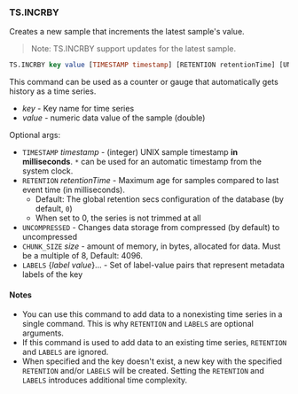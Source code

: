 ### TS.INCRBY

Creates a new sample that increments the latest sample's value.
> Note: TS.INCRBY support updates for the latest sample.

```sql
TS.INCRBY key value [TIMESTAMP timestamp] [RETENTION retentionTime] [UNCOMPRESSED] [CHUNK_SIZE size] [LABELS {label value}...]
```

This command can be used as a counter or gauge that automatically gets history as a time series.

* _key_ - Key name for time series
* _value_ - numeric data value of the sample (double)

Optional args:

 * `TIMESTAMP` _timestamp_ - (integer) UNIX sample timestamp **in milliseconds**. `*` can be used for an automatic timestamp from the system clock.
 * `RETENTION` _retentionTime_ - Maximum age for samples compared to last event time (in milliseconds).
    * Default: The global retention secs configuration of the database (by default, `0`)
    * When set to 0, the series is not trimmed at all
 * `UNCOMPRESSED` - Changes data storage from compressed (by default) to uncompressed
 * `CHUNK_SIZE` _size_ - amount of memory, in bytes, allocated for data. Must be a multiple of 8, Default: 4096.
 * `LABELS` {_label_ _value_}... - Set of label-value pairs that represent metadata labels of the key

#### Notes

- You can use this command to add data to a nonexisting time series in a single command.
  This is why `RETENTION` and `LABELS` are optional arguments.
- If this command is used to add data to an existing time series, `RETENTION` and `LABELS` are ignored.
- When specified and the key doesn't exist, a new key with the specified `RETENTION` and/or `LABELS` will be created.
  Setting the `RETENTION` and `LABELS` introduces additional time complexity.
